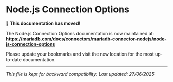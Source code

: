 # Node.js Connection Options

**📍 This documentation has moved!**

The Node.js Connection Options documentation is now maintained at:
**https://mariadb.com/docs/connectors/mariadb-connector-nodejs/node-js-connection-options**

Please update your bookmarks and visit the new location for the most up-to-date documentation.

---
*This file is kept for backward compatibility. Last updated: 27/06/2025*
